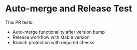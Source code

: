 # Auto-merge and Release Test

This PR tests:
- Auto-merge functionality after version bump
- Release workflow with stable version
- Branch protection with required checks

